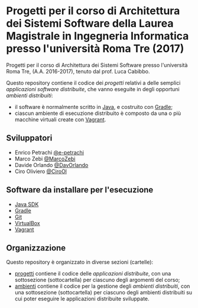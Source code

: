 # Progetti per il corso di Architettura dei Sistemi Software della Laurea Magistrale in Ingegneria Informatica presso l'università Roma Tre (2017)

Progetti per il corso
di Architettura dei Sistemi Software
presso l'università Roma Tre, (A.A. 2016-2017),
tenuto dal prof. Luca Cabibbo.

Questo repository contiene il codice dei *progetti*
relativi a delle semplici *applicazioni software distribuite*,
che vanno eseguite in degli opportuni *ambienti distribuiti*:
* il software è normalmente scritto in [Java](http://www.oracle.com/technetwork/java/index.html),
  e costruito con [Gradle](http://gradle.org/);
* ciascun ambiente di esecuzione distribuito è composto
  da una o più macchine virtuali create con
  [Vagrant](https://www.vagrantup.com/).
  
## Sviluppatori

* Enrico Petrachi [@e-petrachi](https://github.com/e-petrachi)
* Marco Zebi [@MarcoZebi](https://github.com/MarcoZebi)
* Davide Orlando [@DavOrlando](https://github.com/DavOrlando)
* Ciro Oliviero [@CiroOl](https://github.com/CiroOl)

## Software da installare per l'esecuzione

* [Java SDK](http://www.oracle.com/technetwork/java/javase/)
* [Gradle](http://gradle.org/)
* [Git](https://git-scm.com/)
* [VirtualBox](https://www.virtualbox.org/)
* [Vagrant](https://www.vagrantup.com/)

## Organizzazione

Questo repository è organizzato in diverse sezioni (cartelle):
* [progetti](progetti/) contiene il codice delle *applicazioni distribuite*,
  con una sottosezione (sottocartella) per ciascuno degli argomenti del corso;
* [ambienti](ambienti/) contiene il codice per la gestione degli *ambienti distribuiti*,
  con una sottosezione (sottocartella) per ciascuno degli ambienti distribuiti
  su cui poter eseguire le applicazioni distribuite sviluppate.

